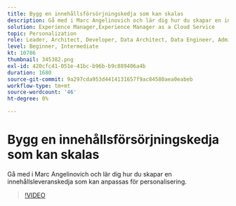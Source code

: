 ```yaml
---
title: Bygg en innehållsförsörjningskedja som kan skalas
description: Gå med i Marc Angelinovich och lär dig hur du skapar en innehållsleveranskedja som kan anpassas för personalisering.
solution: Experience Manager,Experience Manager as a Cloud Service
topic: Personalization
role: Leader, Architect, Developer, Data Architect, Data Engineer, Admin, User
level: Beginner, Intermediate
kt: 10786
thumbnail: 345382.png
exl-id: 420cfc41-051e-41bc-b96b-b9c889406a4b
duration: 1680
source-git-commit: 9a297cda953d4414131657f9ac84580aea0eabeb
workflow-type: tm+mt
source-wordcount: '46'
ht-degree: 0%

---
```


# Bygg en innehållsförsörjningskedja som kan skalas

Gå med i Marc Angelinovich och lär dig hur du skapar en innehållsleveranskedja som kan anpassas för personalisering.

>[!VIDEO](https://video.tv.adobe.com/v/345382/?quality=12&learn=on)
